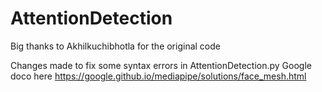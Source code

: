 # AttentionDetection
Big thanks to Akhilkuchibhotla for the original code

Changes made to fix some syntax errors in AttentionDetection.py
Google doco here https://google.github.io/mediapipe/solutions/face_mesh.html